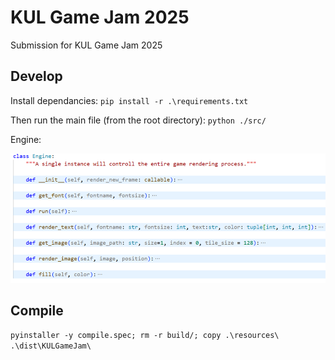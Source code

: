 # KUL Game Jam 2025

Submission for KUL Game Jam 2025

## Develop

Install dependancies: ```pip install -r .\requirements.txt```

Then run the main file (from the root directory): ```python ./src/```

Engine:

![Engine Properties](docs/engine-props.png)

<picture>
  <source media="(prefers-color-scheme: light)" srcset="docs/engine-props-light.png">
  <source media="(prefers-color-scheme: dark)" srcset="docs/engine-props-dark.png.">
</picture>

## Compile

```pyinstaller -y compile.spec; rm -r build/; copy .\resources\ .\dist\KULGameJam\```